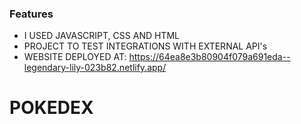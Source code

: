 ### Features


- I USED JAVASCRIPT, CSS AND HTML
- PROJECT TO TEST INTEGRATIONS WITH EXTERNAL API's
- WEBSITE DEPLOYED AT:
https://64ea8e3b80904f079a691eda--legendary-lily-023b82.netlify.app/

# POKEDEX


